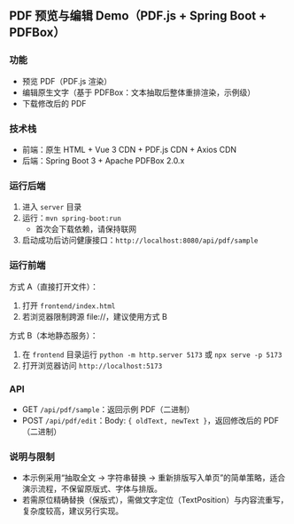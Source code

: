 ## PDF 预览与编辑 Demo（PDF.js + Spring Boot + PDFBox）

### 功能
- 预览 PDF（PDF.js 渲染）
- 编辑原生文字（基于 PDFBox：文本抽取后整体重排渲染，示例级）
- 下载修改后的 PDF

### 技术栈
- 前端：原生 HTML + Vue 3 CDN + PDF.js CDN + Axios CDN
- 后端：Spring Boot 3 + Apache PDFBox 2.0.x

### 运行后端
1. 进入 `server` 目录
2. 运行：`mvn spring-boot:run`
   - 首次会下载依赖，请保持联网
3. 启动成功后访问健康接口：`http://localhost:8080/api/pdf/sample`

### 运行前端
方式 A（直接打开文件）：
1. 打开 `frontend/index.html`
2. 若浏览器限制跨源 file://，建议使用方式 B

方式 B（本地静态服务）：
1. 在 `frontend` 目录运行 `python -m http.server 5173` 或 `npx serve -p 5173`
2. 打开浏览器访问 `http://localhost:5173`

### API
- GET `/api/pdf/sample`：返回示例 PDF（二进制）
- POST `/api/pdf/edit`：Body: `{ oldText, newText }`，返回修改后的 PDF（二进制）

### 说明与限制
- 本示例采用“抽取全文 → 字符串替换 → 重新排版写入单页”的简单策略，适合演示流程，不保留原版式、字体与排版。
- 若需原位精确替换（保版式），需做文字定位（TextPosition）与内容流重写，复杂度较高，建议另行实现。


